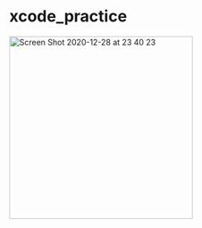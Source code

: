 # xcode_practice

<img width="328" alt="Screen Shot 2020-12-28 at 23 40 23" src="https://user-images.githubusercontent.com/37032956/103221486-23bcce00-4966-11eb-8a85-fed342f99946.png">

